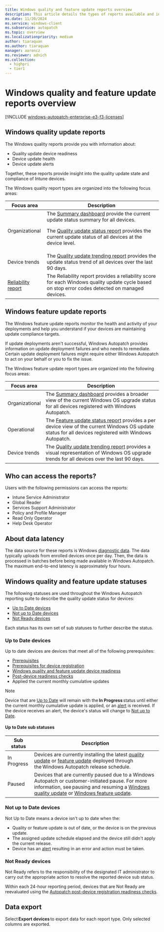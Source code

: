 ```yaml
---
title: Windows quality and feature update reports overview
description: This article details the types of reports available and info about update device eligibility, device update health, device update trends in Windows Autopatch.
ms.date: 11/20/2024
ms.service: windows-client
ms.subservice: autopatch
ms.topic: overview
ms.localizationpriority: medium
author: tiaraquan
ms.author: tiaraquan
manager: aaroncz
ms.reviewer: adnich
ms.collection:
  - highpri
  - tier1
---
```


# Windows quality and feature update reports overview

[!INCLUDE [windows-autopatch-enterprise-e3-f3-licenses](../includes/windows-autopatch-enterprise-e3-f3-licenses.md)]

## Windows quality update reports

The Windows quality reports provide you with information about:

- Quality update device readiness
- Device update health
- Device update alerts

Together, these reports provide insight into the quality update state and compliance of Intune devices.

The Windows quality report types are organized into the following focus areas:

| Focus area | Description |
| ----- | ----- |
| Organizational | The [Summary dashboard](../operate/windows-autopatch-groups-windows-quality-update-summary-dashboard.md) provide the current update status summary for all devices.<p>The [Quality update status report](../operate/windows-autopatch-groups-windows-quality-update-status-report.md) provides the current update status of all devices at the device level. |
| Device trends | The [Quality update trending report](../operate/windows-autopatch-groups-windows-quality-update-trending-report.md) provides the update status trend of all devices over the last 90 days. |
| [Reliability report](../operate/windows-autopatch-reliability-report.md) | The Reliability report provides a reliability score for each Windows quality update cycle based on stop error codes detected on managed devices. |

## Windows feature update reports

The Windows feature update reports monitor the health and activity of your deployments and help you understand if your devices are maintaining update compliance targets.

If update deployments aren't successful, Windows Autopatch provides information on update deployment failures and who needs to remediate. Certain update deployment failures might require either Windows Autopatch to act on your behalf or you to fix the issue.

The Windows feature update report types are organized into the following focus areas:

| Focus area | Description |
| ----- | ----- |
| Organizational | The [Summary dashboard](../operate/windows-autopatch-groups-windows-feature-update-summary-dashboard.md) provides a broader view of the current Windows OS upgrade status for all devices registered with Windows Autopatch. |
| Operational | The [Feature update status report](../operate/windows-autopatch-groups-windows-feature-update-status-report.md) provides a per device view of the current Windows OS update status for all devices registered with Windows Autopatch. |
| Device trends | The [Quality update trending report](../operate/windows-autopatch-groups-windows-feature-update-trending-report.md) provides a visual representation of Windows OS upgrade trends for all devices over the last 90 days. |

## Who can access the reports?

Users with the following permissions can access the reports:

- Intune Service Administrator
- Global Reader
- Services Support Administrator
- Policy and Profile Manager
- Read Only Operator
- Help Desk Operator

## About data latency

The data source for these reports is Windows [diagnostic data](../overview/windows-autopatch-privacy.md#microsoft-windows-1011-diagnostic-data). The data typically uploads from enrolled devices once per day. Then, the data is processed in batches before being made available in Windows Autopatch. The maximum end-to-end latency is approximately four hours.

## Windows quality and feature update statuses

The following statuses are used throughout the Windows Autopatch reporting suite to describe the quality update status for devices:

- [Up to Date devices](#up-to-date-devices)
- [Not up to Date devices](#not-up-to-date-devices)
- [Not Ready devices](#not-ready-devices)

Each status has its own set of sub statuses to further describe the status.

### Up to Date devices

Up to date devices are devices that meet all of the following prerequisites:

- [Prerequisites](../prepare/windows-autopatch-prerequisites.md)
- [Prerequisites for device registration](../deploy/windows-autopatch-device-registration-overview.md#prerequisites-for-device-registration)
- [Windows quality and feature update device readiness](../deploy/windows-autopatch-post-reg-readiness-checks.md)
- [Post-device readiness checks](../deploy/windows-autopatch-post-reg-readiness-checks.md)
- Applied the current monthly cumulative updates

> [!NOTE]
> Device that are [Up to Date](#up-to-date-devices) will remain with the **In Progress** status until either the current monthly cumulative update is applied, or an [alert](../operate/windows-autopatch-device-alerts.md) is received. If the device receives an alert, the device's status will change to [Not up to Date](#not-up-to-date-devices).

#### Up to Date sub statuses

| Sub status | Description |
| ----- | ----- |
| In Progress | Devices are currently installing the latest [quality update](../operate/windows-autopatch-groups-windows-quality-update-overview.md#release-schedule) or [feature update](../operate/windows-autopatch-groups-windows-feature-update-overview.md#default-release) deployed through the Windows Autopatch release schedule. |
| Paused | Devices that are currently paused due to a Windows Autopatch or customer-initiated pause. For more information, see pausing and resuming a [Windows quality update](../operate/windows-autopatch-groups-windows-quality-update-overview.md#pause-and-resume-a-release) or [Windows feature update](../operate/windows-autopatch-windows-feature-update-overview.md#pause-and-resume-a-release). |

### Not up to Date devices

Not Up to Date means a device isn't up to date when the:

- Quality or feature update is out of date, or the device is on the previous update.
- The assigned update schedule elapsed and the device still didn't apply the current release.
- Device has an [alert](../operate/windows-autopatch-device-alerts.md) resulting in an error and action must be taken.

### Not Ready devices

Not Ready refers to the responsibility of the designated IT administrator to carry out the appropriate action to resolve the reported device sub status.

Within each 24-hour reporting period, devices that are Not Ready are reevaluated using the [Autopatch post-device registration readiness checks](../deploy/windows-autopatch-post-reg-readiness-checks.md).

## Data export

Select **Export devices** to export data for each report type. Only selected columns are exported.
